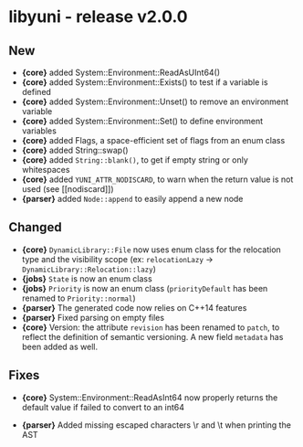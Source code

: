 libyuni - release v2.0.0
========================


New
---

 * **{core}** added System::Environment::ReadAsUInt64()
 * **{core}** added System::Environment::Exists() to test if a variable is defined
 * **{core}** added System::Environment::Unset() to remove an environment variable
 * **{core}** added System::Environment::Set() to define environment variables
 * **{core}** added Flags<T>, a space-efficient set of flags from an enum class
 * **{core}** added String::swap()
 * **{core}** added `String::blank()`, to get if empty string or only whitespaces
 * **{core}** added `YUNI_ATTR_NODISCARD`, to warn when the return value is not used (see [[nodiscard]])
 * **{parser}** added `Node::append` to easily append a new node


Changed
-------

 * **{core}** `DynamicLibrary::File` now uses enum class for the relocation type
   and the visibility scope (ex: `relocationLazy` -> `DynamicLibrary::Relocation::lazy`)
 * **{jobs}** `State` is now an enum class
 * **{jobs}** `Priority` is now an enum class (`priorityDefault` has been renamed to `Priority::normal`)
 * **{parser}** The generated code now relies on C++14 features
 * **{parser}** Fixed parsing on empty files
 * **{core}** Version: the attribute `revision` has been renamed to `patch`, to reflect the definition
   of semantic versioning. A new field `metadata` has been added as well.


Fixes
-----

 * **{core}** System::Environment::ReadAsInt64 now properly returns the
   default value if failed to convert to an int64

 * **{parser}** Added missing escaped characters \r and \t when printing the AST
